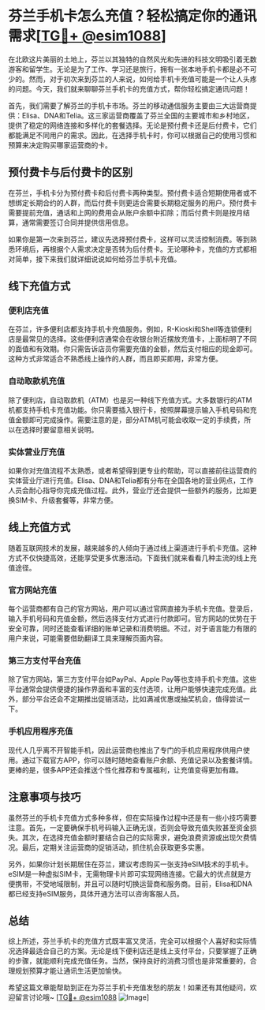 # 芬兰手机卡怎么充值？轻松搞定你的通讯需求[[TG💪+ @esim1088](https://t.me/s/esim1088)]

在北欧这片美丽的土地上，芬兰以其独特的自然风光和先进的科技文明吸引着无数游客和留学生。无论是为了工作、学习还是旅行，拥有一张本地手机卡都是必不可少的。然而，对于初次来到芬兰的人来说，如何给手机卡充值可能是一个让人头疼的问题。今天，我们就来聊聊芬兰手机卡的充值方式，帮你轻松搞定通讯问题！

首先，我们需要了解芬兰的手机卡市场。芬兰的移动通信服务主要由三大运营商提供：Elisa、DNA和Telia。这三家运营商覆盖了芬兰全国的主要城市和乡村地区，提供了稳定的网络连接和多样化的套餐选择。无论是预付费卡还是后付费卡，它们都能满足不同用户的需求。因此，在选择手机卡时，你可以根据自己的使用习惯和预算来决定购买哪家运营商的卡。

## 预付费卡与后付费卡的区别

在芬兰，手机卡分为预付费卡和后付费卡两种类型。预付费卡适合短期使用者或不想绑定长期合约的人群，而后付费卡则更适合需要长期稳定服务的用户。预付费卡需要提前充值，通话和上网的费用会从账户余额中扣除；而后付费卡则是按月结算，通常需要签订合同并提供信用信息。

如果你是第一次来到芬兰，建议先选择预付费卡，这样可以灵活控制消费。等到熟悉环境后，再根据个人需求决定是否转为后付费卡。无论哪种卡，充值的方式都相对简单，接下来我们就详细说说如何给芬兰手机卡充值。

## 线下充值方式

### 便利店充值

在芬兰，许多便利店都支持手机卡充值服务。例如，R-Kioski和Shell等连锁便利店是最常见的选择。这些便利店通常会在收银台附近摆放充值卡，上面标明了不同的面值和有效期。你只需告诉店员你需要充值的金额，然后支付相应的现金即可。这种方式非常适合不熟悉线上操作的人群，而且即买即用，非常方便。

### 自动取款机充值

除了便利店，自动取款机（ATM）也是另一种线下充值方式。大多数银行的ATM机都支持手机卡充值功能。你只需要插入银行卡，按照屏幕提示输入手机号码和充值金额即可完成操作。需要注意的是，部分ATM机可能会收取一定的手续费，所以在选择时要留意相关说明。

### 实体营业厅充值

如果你对充值流程不太熟悉，或者希望得到更专业的帮助，可以直接前往运营商的实体营业厅进行充值。Elisa、DNA和Telia都有分布在全国各地的营业网点，工作人员会耐心指导你完成充值过程。此外，营业厅还会提供一些额外的服务，比如更换SIM卡、升级套餐等，非常方便。

## 线上充值方式

随着互联网技术的发展，越来越多的人倾向于通过线上渠道进行手机卡充值。这种方式不仅快捷高效，还能享受更多优惠活动。下面我们就来看看几种主流的线上充值途径。

### 官方网站充值

每个运营商都有自己的官方网站，用户可以通过官网直接为手机卡充值。登录后，输入手机号码和充值金额，然后选择支付方式进行付款即可。官方网站的优势在于安全可靠，同时还能查看详细的账单记录和消费明细。不过，对于语言能力有限的用户来说，可能需要借助翻译工具来理解页面内容。

### 第三方支付平台充值

除了官方网站，第三方支付平台如PayPal、Apple Pay等也支持手机卡充值。这些平台通常会提供便捷的操作界面和丰富的支付选项，让用户能够快速完成充值。此外，部分平台还会不定期推出促销活动，比如满减优惠或抽奖机会，值得尝试一下。

### 手机应用程序充值

现代人几乎离不开智能手机，因此运营商也推出了专门的手机应用程序供用户使用。通过下载官方APP，你可以随时随地查看账户余额、充值记录以及套餐详情。更棒的是，很多APP还会推送个性化推荐和专属福利，让充值变得更加有趣。

## 注意事项与技巧

虽然芬兰的手机卡充值方式多种多样，但在实际操作过程中还是有一些小技巧需要注意。首先，一定要确保手机号码输入正确无误，否则会导致充值失败甚至资金损失。其次，在选择充值金额时要结合自己的实际需求，避免浪费资源或出现欠费情况。最后，定期关注运营商的促销活动，抓住机会获取更多实惠。

另外，如果你计划长期居住在芬兰，建议考虑购买一张支持eSIM技术的手机卡。eSIM是一种虚拟SIM卡，无需物理卡片即可实现网络连接。它最大的优点就是方便携带，不受地域限制，并且可以随时切换运营商和服务商。目前，Elisa和DNA都已经支持eSIM服务，具体开通方法可以咨询客服人员。

## 总结

综上所述，芬兰手机卡的充值方式既丰富又灵活，完全可以根据个人喜好和实际情况选择最适合自己的方案。无论是线下便利店还是线上支付平台，只要掌握了正确的步骤，就能顺利完成充值任务。当然，保持良好的消费习惯也是非常重要的，合理规划预算才能让通讯生活更加愉快。

希望这篇文章能帮助到正在为芬兰手机卡充值发愁的朋友！如果还有其他疑问，欢迎留言讨论哦~ [[TG💪+ @esim1088](https://t.me/s/esim1088) ![Image](https://i.postimg.cc/4NQfJmqS/Snipaste-2025-05-13-00-14-12.png)]